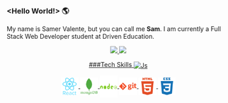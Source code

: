 ### <Hello World!> 🌎

My name is Samer Valente, but you can call me **Sam**. I am currently a Full Stack Web Developer student at Driven Education.

<div align="center">
  <a href="https://github.com/samervalente">
  <img height="180em" src="https://github-readme-stats.vercel.app/api?username=samervalente&show_icons=true&theme=dracula&include_all_commits=true&count_private=true"/>
  <img height="180em" src="https://github-readme-stats.vercel.app/api/top-langs/?username=samervalente&layout=compact&langs_count=7&theme=dracula"/>
  
 ###Tech Skills
<img align="center" alt="Js" height="40" width="40" src="https://cdn.jsdelivr.net/gh/devicons/devicon/icons/javascript/javascript-original.svg"/>
    
<img align="center" alt="React" height="40" width="40" src="https://raw.githubusercontent.com/devicons/devicon/1119b9f84c0290e0f0b38982099a2bd027a48bf1/icons/react/react-original-wordmark.svg"/>
    
<img align="center" alt="MongoDB" height="40" width="40" src="https://raw.githubusercontent.com/devicons/devicon/1119b9f84c0290e0f0b38982099a2bd027a48bf1/icons/mongodb/mongodb-plain-wordmark.svg"/>
      
<img align="center" alt="NodeJS" height="50" width="40" src="https://raw.githubusercontent.com/devicons/devicon/1119b9f84c0290e0f0b38982099a2bd027a48bf1/icons/nodejs/nodejs-plain-wordmark.svg"/>   
    
<img align="center" alt="Git" height="40" width="40" src="https://raw.githubusercontent.com/devicons/devicon/1119b9f84c0290e0f0b38982099a2bd027a48bf1/icons/git/git-plain-wordmark.svg"/>
    
<img align="center" alt="HTML" height="40" width="40" src="https://raw.githubusercontent.com/devicons/devicon/1119b9f84c0290e0f0b38982099a2bd027a48bf1/icons/html5/html5-plain-wordmark.svg"/> 
    
<img align="center" alt="CSS" height="40" width="40" src="https://raw.githubusercontent.com/devicons/devicon/1119b9f84c0290e0f0b38982099a2bd027a48bf1/icons/css3/css3-plain-wordmark.svg"/>




</div>
  
  
  

